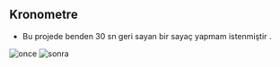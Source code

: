 ## Kronometre

- Bu projede benden  30 sn geri sayan bir sayaç yapmam istenmiştir .



![once](https://user-images.githubusercontent.com/69789501/117732647-ee1fcf80-b1f8-11eb-9e1e-e561d3a42df5.png)
![sonra](https://user-images.githubusercontent.com/69789501/117732778-1d364100-b1f9-11eb-83f1-da38d93d6cbc.png)
